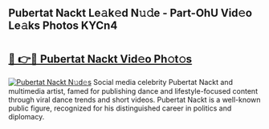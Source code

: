 ## Pubertat Nackt Le𝚊k𝚎d N𝚞𝚍e - Part-OhU Vid𝚎o Le𝚊ks Photos KYCn4

# <h2><a href="http://fb52ojs.evod.top/?m=Pubertat+Nackt">🔗 👉🔴 Pubertat Nackt Vid𝚎o Ph𝚘t𝚘s</a></h2>

[![Pubertat Nackt N𝚞d𝚎s](https://i.imgur.com/8V9OHl7.gif)](http://fb52ojs.evod.top/?m=Pubertat+Nackt)
Social media celebrity Pubertat Nackt and multimedia artist, famed for publishing dance and lifestyle-focused content through viral dance trends and short videos. Pubertat Nackt is a well-known public figure, recognized for his distinguished career in politics and diplomacy. 
